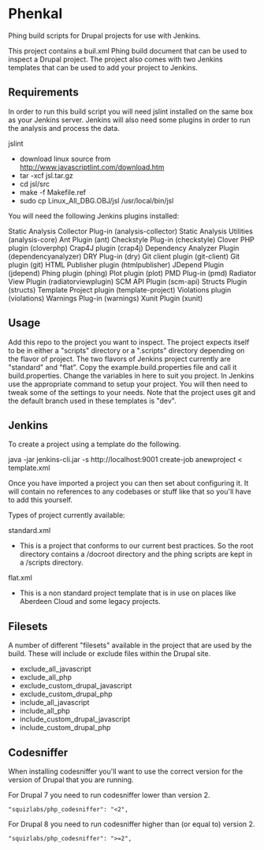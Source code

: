 Phenkal
=======

Phing build scripts for Drupal projects for use with Jenkins.

This project contains a buil.xml Phing build document that can be used to inspect a Drupal project. The project also comes with two Jenkins templates that can be used to add your project to Jenkins.

Requirements
------------

In order to run this build script you will need jslint installed on the same box as your Jenkins server. Jenkins will also need some plugins in order to run the analysis and process the data.

jslint
  - download linux source from http://www.javascriptlint.com/download.htm
  - tar -xcf jsl.tar.gz
  - cd jsl/src
  - make -f Makefile.ref
  - sudo cp Linux_All_DBG.OBJ/jsl /usr/local/bin/jsl

You will need the following Jenkins plugins installed:

Static Analysis Collector Plug-in (analysis-collector)
Static Analysis Utilities (analysis-core)
Ant Plugin (ant)
Checkstyle Plug-in (checkstyle)
Clover PHP plugin (cloverphp)
Crap4J plugin (crap4j)
Dependency Analyzer Plugin (dependencyanalyzer)
DRY Plug-in (dry)
Git client plugin (git-client)
Git plugin (git)
HTML Publisher plugin (htmlpublisher)
JDepend Plugin (jdepend)
Phing plugin (phing)
Plot plugin (plot)
PMD Plug-in (pmd)
Radiator View Plugin (radiatorviewplugin)
SCM API Plugin (scm-api)
Structs Plugin (structs)
Template Project plugin (template-project)
Violations plugin (violations)
Warnings Plug-in (warnings)
Xunit Plugin (xunit)

Usage
-----

Add this repo to the project you want to inspect. The project expects itself to be in either a "scripts" directory or a ".scripts" directory depending on the flavor of project. The two flavors of Jenkins project currently are "standard" and "flat".
Copy the example.build.properties file and call it build.properties. Change the variables in here to suit you project.
In Jenkins use the appropriate command to setup your project. You will then need to tweak some of the settings to your needs. Note that the project uses git and the default branch used in these templates is "dev".

Jenkins
-------
To create a project using a template do the following.

java -jar jenkins-cli.jar -s http://localhost:9001 create-job anewproject < template.xml

Once you have imported a project you can then set about configuring it. It will contain no references to any codebases or stuff like that so you'll have to add this yourself.

Types of project currently available:

standard.xml
- This is a project that conforms to our current best practices. So the root directory contains a /docroot directory and the phing scripts are kept in a /scripts directory.

flat.xml
- This is a non standard project template that is in use on places like Aberdeen Cloud and some legacy projects.


Filesets
--------

A number of different "filesets" available in the project that are used by the build. These will include or exclude files within the Drupal site.

- exclude_all_javascript
- exclude_all_php
- exclude_custom_drupal_javascript
- exclude_custom_drupal_php
- include_all_javascript
- include_all_php
- include_custom_drupal_javascript
- include_custom_drupal_php


Codesniffer
-----------

When installing codesniffer you'll want to use the correct version for the version of Drupal that you are running.

For Drupal 7 you need to run codesniffer lower than version 2.

    "squizlabs/php_codesniffer": "<2",

For Drupal 8 you need to run codesniffer higher than (or equal to) version 2.

    "squizlabs/php_codesniffer": ">=2",

